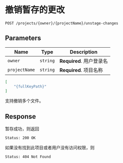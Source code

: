 # 撤销暂存的更改

```text
POST /projects/{owner}/{projectName}/unstage-changes
```

## Parameters

| Name          | Type     | Description              |
| ------------- | -------- | ------------------------ |
| `owner`       | `string` | **Required**. 用户登录名 |
| `projectName` | `string` | **Required**. 项目名称   |

```json
[
    "{fullKeyPath}"
]
```

支持撤销多个文件。

## Response

暂存成功，则返回

```text
Status: 200 OK
```

如果没有找到此项目或者用户没有访问权限，则

```text
Status: 404 Not Found
```
